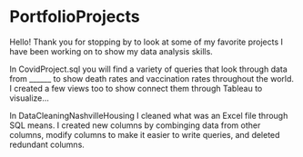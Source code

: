 # PortfolioProjects

Hello! Thank you for stopping by to look at some of my favorite projects I have been working on to show my data analysis skills.

In CovidProject.sql you will find a variety of queries that look through data from ______ to show death rates and vaccination rates
throughout the world. I created a few views too to show connect them through Tableau to visualize...

In DataCleaningNashvilleHousing I cleaned what was an Excel file through SQL means. I created new columns by combinging data from
other columns, modify columns to make it easier to write queries, and deleted redundant columns.
